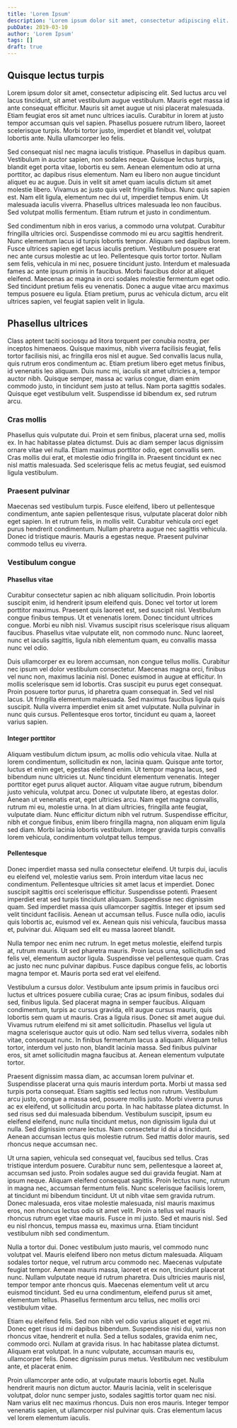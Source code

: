 ```yaml
---
title: 'Lorem Ipsum'
description: 'Lorem ipsum dolor sit amet, consectetur adipiscing elit.'
pubDate: 2019-03-10
author: 'Lorem Ipsum'
tags: []
draft: true
---
```


## Quisque lectus turpis

Lorem ipsum dolor sit amet, consectetur adipiscing elit. Sed luctus arcu vel lacus tincidunt, sit amet vestibulum augue vestibulum. Mauris eget massa id ante consequat efficitur. Mauris sit amet augue ut nisi placerat malesuada. Etiam feugiat eros sit amet nunc ultrices iaculis. Curabitur in lorem at justo tempor accumsan quis vel sapien. Phasellus posuere rutrum libero, laoreet scelerisque turpis. Morbi tortor justo, imperdiet et blandit vel, volutpat lobortis ante. Nulla ullamcorper leo felis.

Sed consequat nisl nec magna iaculis tristique. Phasellus in dapibus quam. Vestibulum in auctor sapien, non sodales neque. Quisque lectus turpis, blandit eget porta vitae, lobortis eu sem. Aenean elementum odio at urna porttitor, ac dapibus risus elementum. Nam eu libero non augue tincidunt aliquet eu ac augue. Duis in velit sit amet quam iaculis dictum sit amet molestie libero. Vivamus ac justo quis velit fringilla finibus. Nunc quis sapien est. Nam elit ligula, elementum nec dui ut, imperdiet tempus enim. Ut malesuada iaculis viverra. Phasellus ultrices malesuada leo non faucibus. Sed volutpat mollis fermentum. Etiam rutrum et justo in condimentum.

Sed condimentum nibh in eros varius, a commodo urna volutpat. Curabitur fringilla ultricies orci. Suspendisse commodo mi eu arcu sagittis hendrerit. Nunc elementum lacus id turpis lobortis tempor. Aliquam sed dapibus lorem. Fusce ultrices sapien eget lacus iaculis pretium. Vestibulum posuere erat nec ante cursus molestie ac ut leo. Pellentesque quis tortor tortor. Nullam sem felis, vehicula in mi nec, posuere tincidunt justo. Interdum et malesuada fames ac ante ipsum primis in faucibus. Morbi faucibus dolor at aliquet eleifend. Maecenas ac magna in orci sodales molestie fermentum eget odio. Sed tincidunt pretium felis eu venenatis. Donec a augue vitae arcu maximus tempus posuere eu ligula. Etiam pretium, purus ac vehicula dictum, arcu elit ultrices sapien, vel feugiat sapien velit in ligula.

## Phasellus ultrices

Class aptent taciti sociosqu ad litora torquent per conubia nostra, per inceptos himenaeos. Quisque maximus, nibh viverra facilisis feugiat, felis tortor facilisis nisi, ac fringilla eros nisl et augue. Sed convallis lacus nulla, quis rutrum eros condimentum ac. Etiam pretium libero eget metus finibus, id venenatis leo aliquam. Duis nunc mi, iaculis sit amet ultricies a, tempor auctor nibh. Quisque semper, massa ac varius congue, diam enim commodo justo, in tincidunt sem justo at tellus. Nam porta sagittis sodales. Quisque eget vestibulum velit. Suspendisse id bibendum ex, sed rutrum arcu.

### Cras mollis

Phasellus quis vulputate dui. Proin et sem finibus, placerat urna sed, mollis ex. In hac habitasse platea dictumst. Duis ac diam semper lacus dignissim ornare vitae vel nulla. Etiam maximus porttitor odio, eget convallis sem. Cras mollis dui erat, et molestie odio fringilla in. Praesent tincidunt ex nec nisl mattis malesuada. Sed scelerisque felis ac metus feugiat, sed euismod ligula vestibulum.

### Praesent pulvinar

Maecenas sed vestibulum turpis. Fusce eleifend, libero ut pellentesque condimentum, ante sapien pellentesque risus, vulputate placerat dolor nibh eget sapien. In et rutrum felis, in mollis velit. Curabitur vehicula orci eget purus hendrerit condimentum. Nullam pharetra augue nec sagittis vehicula. Donec id tristique mauris. Mauris a egestas neque. Praesent pulvinar commodo tellus eu viverra.

### Vestibulum congue

#### Phasellus vitae

Curabitur consectetur sapien ac nibh aliquam sollicitudin. Proin lobortis suscipit enim, id hendrerit ipsum eleifend quis. Donec vel tortor ut lorem porttitor maximus. Praesent quis laoreet est, sed suscipit nisl. Vestibulum congue finibus tempus. Ut et venenatis lorem. Donec tincidunt ultrices congue. Morbi eu nibh nisl. Vivamus suscipit risus scelerisque risus aliquam faucibus. Phasellus vitae vulputate elit, non commodo nunc. Nunc laoreet, nunc et iaculis sagittis, ligula nibh elementum quam, eu convallis massa nunc vel odio.

Duis ullamcorper ex eu lorem accumsan, non congue tellus mollis. Curabitur nec ipsum vel dolor vestibulum consectetur. Maecenas magna orci, finibus vel nunc non, maximus lacinia nisl. Donec euismod in augue at efficitur. In mollis scelerisque sem id lobortis. Cras suscipit eu purus eget consequat. Proin posuere tortor purus, id pharetra quam consequat in. Sed vel nisl lacus. Ut fringilla elementum malesuada. Sed maximus faucibus ligula quis suscipit. Nulla viverra imperdiet enim sit amet vulputate. Nulla pulvinar in nunc quis cursus. Pellentesque eros tortor, tincidunt eu quam a, laoreet varius sapien.

#### Integer porttitor

Aliquam vestibulum dictum ipsum, ac mollis odio vehicula vitae. Nulla at lorem condimentum, sollicitudin ex non, lacinia quam. Quisque ante tortor, luctus et enim eget, egestas eleifend enim. Ut tempor magna lacus, sed bibendum nunc ultricies ut. Nunc tincidunt elementum venenatis. Integer porttitor eget purus aliquet auctor. Aliquam vitae augue rutrum, bibendum justo vehicula, volutpat arcu. Donec ut vulputate libero, at egestas dolor. Aenean ut venenatis erat, eget ultricies arcu. Nam eget magna convallis, rutrum mi eu, molestie urna. In at diam ultricies, fringilla ante feugiat, vulputate diam. Nunc efficitur dictum nibh vel rutrum. Suspendisse efficitur, nibh et congue finibus, enim libero fringilla magna, non aliquam enim ligula sed diam. Morbi lacinia lobortis vestibulum. Integer gravida turpis convallis lorem vehicula, condimentum volutpat tellus tempus.

#### Pellentesque

Donec imperdiet massa sed nulla consectetur eleifend. Ut turpis dui, iaculis eu eleifend vel, molestie varius sem. Proin interdum vitae lacus nec condimentum. Pellentesque ultricies sit amet lacus et imperdiet. Donec suscipit sagittis orci scelerisque efficitur. Suspendisse potenti. Praesent imperdiet erat sed turpis tincidunt aliquam. Suspendisse nec dignissim quam. Sed imperdiet massa quis ullamcorper sagittis. Integer et ipsum sed velit tincidunt facilisis. Aenean ut accumsan tellus. Fusce nulla odio, iaculis quis lobortis ac, euismod vel ex. Aenean quis nisi vehicula, faucibus massa et, pulvinar dui. Aliquam sed elit eu massa laoreet blandit.

Nulla tempor nec enim nec rutrum. In eget metus molestie, eleifend turpis at, rutrum mauris. Ut sed pharetra mauris. Proin lacus urna, sollicitudin sed felis vel, elementum auctor ligula. Suspendisse vel pellentesque quam. Cras ac justo nec nunc pulvinar dapibus. Fusce dapibus congue felis, ac lobortis magna tempor et. Mauris porta sed erat vel eleifend.

Vestibulum a cursus dolor. Vestibulum ante ipsum primis in faucibus orci luctus et ultrices posuere cubilia curae; Cras ac ipsum finibus, sodales dui sed, finibus ligula. Sed placerat magna in semper faucibus. Aliquam condimentum, turpis ac cursus gravida, elit augue cursus mauris, quis lobortis sem quam ut mauris. Cras a ligula risus. Donec sit amet augue dui. Vivamus rutrum eleifend mi sit amet sollicitudin. Phasellus vel ligula ut magna scelerisque auctor quis ut odio. Nam sed tellus viverra, sodales nibh vitae, consequat nunc. In finibus fermentum lacus a aliquam. Aliquam tellus tortor, interdum vel justo non, blandit lacinia massa. Sed finibus pulvinar eros, sit amet sollicitudin magna faucibus at. Aenean elementum vulputate tortor.

Praesent dignissim massa diam, ac accumsan lorem pulvinar et. Suspendisse placerat urna quis mauris interdum porta. Morbi ut massa sed turpis porta consequat. Etiam sagittis sed lectus non rutrum. Vestibulum arcu justo, congue a massa sed, posuere mollis justo. Morbi viverra purus ac ex eleifend, ut sollicitudin arcu porta. In hac habitasse platea dictumst. In sed risus sed dui malesuada bibendum. Vestibulum suscipit, ipsum eu eleifend eleifend, nunc nulla tincidunt metus, non dignissim ligula dui ut nulla. Sed dignissim ornare lectus. Nam consectetur id dui a tincidunt. Aenean accumsan lectus quis molestie rutrum. Sed mattis dolor mauris, sed rhoncus neque accumsan nec.

Ut urna sapien, vehicula sed consequat vel, faucibus sed tellus. Cras tristique interdum posuere. Curabitur nunc sem, pellentesque a laoreet at, accumsan sed justo. Proin sodales augue sed dui gravida feugiat. Nam at ipsum neque. Aliquam eleifend consequat sagittis. Proin lectus nunc, rutrum in magna nec, accumsan fermentum felis. Nunc scelerisque facilisis lorem, at tincidunt mi bibendum tincidunt. Ut ut nibh vitae sem gravida rutrum. Donec malesuada, eros vitae molestie malesuada, nisl mauris maximus eros, non rhoncus lectus odio sit amet velit. Proin a tellus vel mauris rhoncus rutrum eget vitae mauris. Fusce in mi justo. Sed et mauris nisl. Sed eu nisl rhoncus, tempus massa eu, maximus urna. Etiam tincidunt vestibulum nibh sed condimentum.

Nulla a tortor dui. Donec vestibulum justo mauris, vel commodo nunc volutpat vel. Mauris eleifend libero non metus dictum malesuada. Aliquam sodales tortor neque, vel rutrum arcu commodo nec. Maecenas vulputate feugiat tempor. Aenean mauris massa, laoreet et ex non, tincidunt placerat nunc. Nullam vulputate neque id rutrum pharetra. Duis ultricies mauris nisl, tempor tempor ante rhoncus quis. Maecenas elementum velit ut arcu euismod tincidunt. Sed eu urna condimentum, eleifend purus sit amet, elementum tellus. Phasellus fermentum arcu tellus, nec mollis orci vestibulum vitae.

Etiam eu eleifend felis. Sed non nibh vel odio varius aliquet et eget mi. Donec eget risus id mi dapibus bibendum. Suspendisse nisi dui, varius non rhoncus vitae, hendrerit et nulla. Sed a tellus sodales, gravida enim nec, commodo orci. Nullam at gravida risus. In hac habitasse platea dictumst. Aliquam erat volutpat. In a nunc vulputate, accumsan mauris eu, ullamcorper felis. Donec dignissim purus metus. Vestibulum nec vestibulum ante, et placerat enim.

Proin ullamcorper ante odio, at vulputate mauris lobortis eget. Nulla hendrerit mauris non dictum auctor. Mauris lacinia, velit in scelerisque volutpat, dolor nunc semper justo, sodales sagittis tortor quam nec nisi. Nam varius elit nec maximus rhoncus. Duis non eros mauris. Integer tempor venenatis sapien, ut ullamcorper nisl pulvinar quis. Cras elementum lacus vel lorem elementum iaculis.